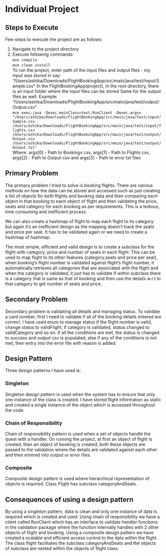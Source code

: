 # Individual Project


## Steps to Execute
Few steps to execute the project are as follows:
1. Navigate to the project directory
2. Execute following commands:     
`mvn compile `   
`mvn clean install`    
To run the project, enter path of the input files and output files - my input was stored in say: “/Users/ashika/Downloads/FlightBookingApp/src/main/java/test/input/Sample.csv” 
In the FlightBookingApp(project), in the root directory, there is an input folder where the input files can be stored
Same for the output files as well:
Example: “/Users/ashika/Downloads/FlightBookingApp/src/main/java/test/output/Output.csv”      
`mvn exec:java -Dexec.mainClass=test.RunClient -Dexec.args= 
"/Users/ashika/Downloads/FlightBookingApp/src/main/java/test/input/Sample.csv /Users/ashika/Downloads/FlightBookingApp/src/main/java/test/input/flights.csv /Users/ashika/Downloads/FlightBookingApp/src/main/java/test/output/Output.csv /Users/ashika/Downloads/FlightBookingApp/src/main/java/test/output/Output.txt"`   
Where: args[0] - Path to Bookings csv, 
args[1] - Path to Flights csv, 
args[2] - Path to Output csv and 
args[3] - Path to error txt files


## Primary Problem
The primary problem I tried to solve is booking flights. There are various methods on how the data can be stored and accessed such as just creating a list of objects for both flights and booking data and then comparing each object in that booking to each object of flight and then validating the price, seats and category for each booking as per requirements. This is a tedious, time consuming and inefficient process.
 
We can also create a hashmap of flight to map each flight to its category but again it’s an inefficient design as the mapping doesn’t track the seats and price per seat. It has to be validated again or we need to create a hashmap of hashmap. 

The most simple, efficient and valid design is to create a subclass for the flight with category, price and number of seats in each flight. This can be used to map flight to its other features (category,seats and price per seat), when booking’s flight number is validated against flight’s flight number, it automatically retrieves all categories that are associated with the flight and when the category is validated, it just has to validate if within subclass there is a category that is same as that of booking and then use the details w.r.t to that category to get number of seats and price.

## Secondary Problem
Secondary problem is validating all details and managing status. To validate a card number,  first I need to validate if all of the booking details entered are correct. I have used enum to manage status if the flight number is valid, change status to validFlight, if category is validated, status changed to validCategory and so on. If all the conditions are met, the status is changed to success and output csv is populated, else if any of the conditions is not met, then entry into the error file with reason is added.

## Design Pattern
Three design patterns I have used is: 
### Singleton
Singleton design pattern is used when the system has to ensure that only one instance of the class is created. I have stored flight information as static and created a single instance of the object which is accessed throughout the code.


### Chain of Responsibility
Chain of responsibility pattern is used when a set of objects handle the quest with a handler. On running the project, at first an object of flight is created, then an object of booking is created, both these objects are passed to the validation where the details are validated against each other and then entered into output or error files.


### Composite
Composite design pattern is used where hierarchical representation of objects is required. Class Flight has subclass categoryAndSeats. 

## Consequences of using a design pattern
By using a singleton pattern, data is clean and only one instance of data is required which is created and used. 
Using chain of responsibility we have a client called RunClient which has an interface to validate handler functions in the validation package where the function internally handles with 2 other objects of flight and booking.
Using a composite design pattern we have created a scalable and efficient access control to the data within the flight. The class flight facilitates the subclass categoryAndSeats and the objects of subclass are nested within the objects of flight class. 
